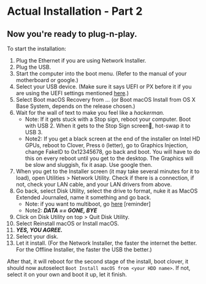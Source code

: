# Actual Installation - Part 2

## Now you're ready to plug-n-play.

To start the installation:

1. Plug the Ethernet if you are using Network Installer.
2. Plug the USB.
3. Start the computer into the boot menu. \(Refer to the manual of your motherboard or google.\)
4. Select your USB device. \(Make sure it says UEFI or PX before it if you are using the UEFI settings mentioned [here](preparing-the-installer-part-2/from-macos.md#part-2).\)
5. Select Boot macOS Recovery from ... \(or Boot macOS Install from OS X Base System, depends on the release chosen.\)
6. Wait for the wall of text to make you feel like a _hackerman._
   * Note: If it gets stuck with a Stop sign, reboot your computer. Boot with USB 2. When it gets to the Stop Sign screen🚫, hot-swap it to USB 3.
   * Note2: If you get a black screen at the end of the installer on Intel HD GPUs, reboot to Clover, Press `O` \(letter\), go to Graphics Injection, change FakeID to 0x12345678, go back and boot. You will have to do this on every reboot until you get to the desktop. The Graphics will be slow and sluggish, fix it asap. Use google then.
7. When you get to the Installer screen \(it may take several minutes for it to load\), open Utilities &gt; Network Utility. Check if there is a connection, if not, check your LAN cable, and your LAN drivers from above.
8. Go back, select Disk Utility, select the drive to format, nuke it as MacOS Extended Journaled, name it something and go back.
   * Note: if you want to multiboot, go [here](https://github.com/midi1996/JBOG/blob/master/Multiboot.md) \[reminder\]
   * Note2: _**DATA == GONE, BYE**_
9. Click on Disk Utility on top &gt; Quit Disk Utility.
10. Select Reinstall macOS or Install macOS.
11. _**YES, YOU AGREE.**_
12. Select your disk.
13. Let it install. \(For the Network Installer, the faster the internet the better. For the Offline Installer, the faster the USB the better.\)

After that, it will reboot for the second stage of the install, boot clover, it should now autoselect `Boot Install macOS from <your HDD name>`. If not, select it on your own and boot it up, let it finish.

